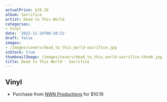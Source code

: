 ```yaml
---
actualPrice: $10.19
album: Sacrifice
artist: Dead to This World
categories:
- Vinyl
date: '2022-11-24T06:10:21'
draft: false
images:
- /images/covers/dead_to_this_world-sacrifice.jpg
inStock: true
thumbnailImage: /images/covers/dead_to_this_world-sacrifice-thumb.jpg
title: Dead to This World - Sacrifice
---
```


## Vinyl
* Purchase from [NWN Productions](http://shop.nwnprod.com/index.php?route=product/product&path=75&product_id=1009&sort=pd.name&order=ASC) for $10.19

